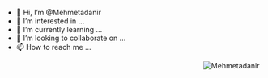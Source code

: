- 👋 Hi, I’m @Mehmetadanir
- 👀 I’m interested in ...
- 🌱 I’m currently learning ...
- 💞️ I’m looking to collaborate on ...
- 📫 How to reach me ...


<p><img align="right" src="https://github-readme-stats.vercel.app/api/top-langs?username=Mehmetadanir&show_icons=true&theme=dark&locale=en&layout=compact" alt="Mehmetadanir" /></p>
<!---
Mehmetadanir/Mehmetadanir is a ✨ special ✨ repository because its `README.md` (this file) appears on your GitHub profile.
You can click the Preview link to take a look at your changes.
--->
